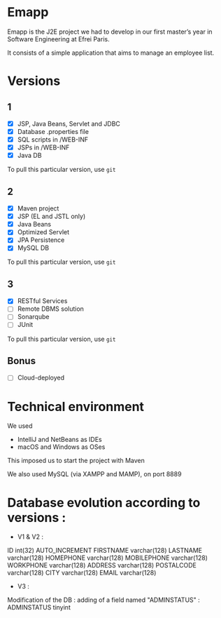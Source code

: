 # Emapp

Emapp is the J2E project we had to develop in our first master’s year in Software Engineering at Efrei Paris.

It consists of a simple application that aims to manage an employee list.

# Versions

## 1

- [x] JSP, Java Beans, Servlet and JDBC
- [x] Database .properties file
- [x] SQL scripts in /WEB-INF
- [x] JSPs in /WEB-INF
- [x] Java DB

To pull this particular version, use `git`

## 2

- [x] Maven project
- [x] JSP (EL and JSTL only)
- [x] Java Beans
- [x] Optimized Servlet
- [x] JPA Persistence
- [x] MySQL DB

To pull this particular version, use `git`

## 3
- [x] RESTful Services
- [ ] Remote DBMS solution
- [ ] Sonarqube
- [ ] JUnit

To pull this particular version, use `git`

## Bonus

- [ ] Cloud-deployed

# Technical environment

We used 
- IntelliJ and NetBeans as IDEs
- macOS and Windows as OSes

This imposed us to start the project with Maven

We also used MySQL (via XAMPP and MAMP), on port 8889

# Database evolution according to versions : 

- V1 & V2 : 

ID int(32) AUTO_INCREMENT
FIRSTNAME varchar(128)
LASTNAME varchar(128)
HOMEPHONE varchar(128)
MOBILEPHONE varchar(128)
WORKPHONE varchar(128)
ADDRESS varchar(128)
POSTALCODE varchar(128)
CITY varchar(128)
EMAIL varchar(128)


- V3 : 

Modification of the DB : adding of a field named "ADMINSTATUS" : 
ADMINSTATUS tinyint
